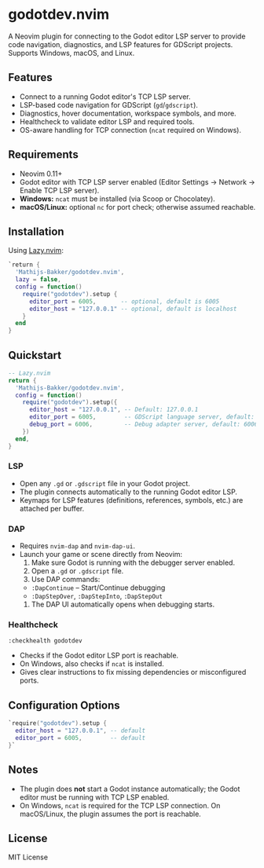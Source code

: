 # godotdev.nvim

A Neovim plugin for connecting to the Godot editor LSP server to provide code navigation, diagnostics, and LSP features for GDScript projects. Supports Windows, macOS, and Linux.

## Features

- Connect to a running Godot editor's TCP LSP server.
- LSP-based code navigation for GDScript (`gd`/`gdscript`).
- Diagnostics, hover documentation, workspace symbols, and more.
- Healthcheck to validate editor LSP and required tools.
- OS-aware handling for TCP connection (`ncat` required on Windows).

## Requirements

- Neovim 0.11+
- Godot editor with TCP LSP server enabled (Editor Settings → Network → Enable TCP LSP server).
- **Windows:** `ncat` must be installed (via Scoop or Chocolatey).
- **macOS/Linux:** optional `nc` for port check; otherwise assumed reachable.

## Installation

Using [Lazy.nvim](https://github.com/folke/lazy.nvim):
```lua
`return {
  'Mathijs-Bakker/godotdev.nvim',
  lazy = false,
  config = function()
    require("godotdev").setup {
      editor_port = 6005,       -- optional, default is 6005
      editor_host = "127.0.0.1" -- optional, default is localhost
    }
  end
}
```

## Quickstart

```lua
-- Lazy.nvim
return {
  'Mathijs-Bakker/godotdev.nvim',
  config = function()
    require("godotdev").setup({
      editor_host = "127.0.0.1", -- Default: 127.0.0.1
      editor_port = 6005,        -- GDScript language server, default: 6005
      debug_port = 6006,         -- Debug adapter server, default: 6006
    })
  end,
}
```

### LSP

- Open any `.gd` or `.gdscript` file in your Godot project.
- The plugin connects automatically to the running Godot editor LSP.
- Keymaps for LSP features (definitions, references, symbols, etc.) are attached per buffer.

### DAP

- Requires `nvim-dap` and `nvim-dap-ui`.
- Launch your game or scene directly from Neovim:
    1. Make sure Godot is running with the debugger server enabled.
    1. Open a `.gd` or `.gdscript` file.
    1. Use DAP commands:
     - `:DapContinue` – Start/Continue debugging
     - `:DapStepOver`, `:DapStepInto`, `:DapStepOut`
    1. The DAP UI automatically opens when debugging starts.

### Healthcheck

```
:checkhealth godotdev
```
- Checks if the Godot editor LSP port is reachable.
- On Windows, also checks if `ncat` is installed.
- Gives clear instructions to fix missing dependencies or misconfigured ports.

## Configuration Options
```lua
`require("godotdev").setup {
  editor_host = "127.0.0.1", -- default
  editor_port = 6005,        -- default
}`
```

## Notes

- The plugin does **not** start a Godot instance automatically; the Godot editor must be running with TCP LSP enabled.
- On Windows, `ncat` is required for the TCP LSP connection. On macOS/Linux, the plugin assumes the port is reachable.

## License

MIT License
